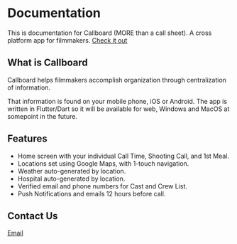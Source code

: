 # Documentation

This is documentation for Callboard (MORE than a call sheet). A cross platform app for filmmakers. [Check it out](https://callboard.app "Callboard Website")
## What is Callboard

Callboard helps filmmakers accomplish organization through centralization of information. 

That information is found on your mobile phone, iOS or Android. The app is written in Flutter/Dart so it will be available for web, Windows and MacOS at somepoint in the future.
## Features

- Home screen with your individual Call Time, Shooting Call, and 1st Meal.
- Locations set using Google Maps, with 1-touch navigation.
- Weather auto-generated by location.
- Hospital auto-generated by location.
- Verified email and phone numbers for Cast and Crew List.
- Push Notifications and emails 12 hours before call.
## Contact Us

[Email](mailto:proteanautomationllc@gmail.com?subject=[Documentation]%20Questions%20About%20Documentation)
